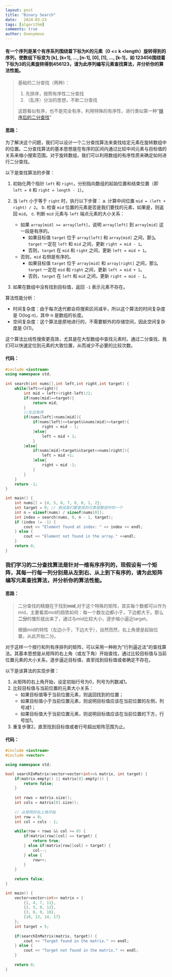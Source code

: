 ```yaml
---
layout: post
title: "Binary Search"
date:   2024-03-23
tags: [algorithm]
comments: true
author: Gnonymous
---
```


#### 有一个序列是某个有序系列围绕着下标为K的元素（0 <= k <length）旋转得到的序列，使数组下标变为 [k], [k+1], …, [n-1], [0], [1], …, [k-1]，如 123456围绕着下标为3的元素旋转得到456123，请为此序列编写元素查找算法，并分析你的算法性能。

> 基础的二分查找（两种）：
>
> 1. <span id = "first">先排序，按照有序性二分查找</span>
> 2. （乱序）分治的思想，不断二分查找
>
> 这题看似有序，也不是完全有序，利用特殊的有序性，进行类似第一种“[排序后的二分查找](#first)”

#### 思路：

为了解决这个问题，我们可以设计一个二分查找算法来查找给定元素在旋转数组中的位置。二分查找算法的基本思想是在有序的区间内通过比较中间元素与目标值的关系来缩小搜索范围。对于旋转数组，我们可以利用数组的有序性质来确定如何进行二分查找。

以下是查找算法的步骤：

1. 初始化两个指针 `left` 和 `right`，分别指向数组的起始位置和结束位置（即 `left = 0` 和 `right = length - 1`）。

2. 当 `left` 小于等于 `right` 时，执行以下步骤：
   a. 计算中间位置 `mid = (left + right) / 2`。
   b. 检查 `mid` 位置的元素是否是我们要找的元素，如果是，则返回 `mid`。
   c. 判断 `mid` 元素与 `left` 端点元素的大小关系：
      - 如果 `array[mid] >= array[left]`，说明 `array[left]` 到 `array[mid]` 这一段是有序的。
         - 如果目标值 `target` 位于 `array[left]` 和 `array[mid]` 之间，那么 `target` 一定在 `left` 和 `mid` 之间，更新 `right = mid - 1`。
         - 否则，`target` 在 `mid` 和 `right` 之间，更新 `left = mid + 1`。
      - 否则，`mid` 右侧是有序的。
         - 如果目标值 `target` 位于 `array[mid]` 和 `array[right]` 之间，那么 `target` 一定在 `mid` 和 `right` 之间，更新 `left = mid + 1`。
         - 否则，`target` 在 `left` 和 `mid` 之间，更新 `right = mid - 1`。

3. 如果在数组中没有找到目标值，返回 `-1` 表示元素不存在。

算法性能分析：
- 时间复杂度：由于每次迭代都会将搜索区间减半，所以这个算法的时间复杂度是 O(log n)，其中 n 是数组的长度。
- 空间复杂度：这个算法是原地进行的，不需要额外的存储空间，因此空间复杂度是 O(1)。

这个算法比线性搜索更高效，尤其是在大型数组中查找元素时。通过二分查找，我们可以快速定位到元素的大致位置，从而减少不必要的比较次数。

#### 代码：

~~~c++
#include <iostream>
using namespace std;
 
int search(int nums[],int left,int right,int target) {
	while(left<=right){
		int mid = left+(right-left)/2;
		if(nums[mid]==target){
			return mid;
		}
		//左边有序 
		if(nums[left]<nums[mid]){
			if(nums[left]<=target&&nums[mid]>=target){
				right = mid - 1;
			}else{
				left = mid + 1;
			}
		}else{
			if(nums[mid]<target&&target<=nums[right]){
				left = mid +1;
			}else{
				right = mid -1;
			}
		}
	}
	return -1;
}

int main() {
    int nums[] = {4, 5, 6, 7, 8, 0, 1, 2};
    int target = 0; // 假设我们要查找的元素是数组中的一个
    int n = sizeof(nums) / sizeof(nums[0]);
    int index = search(nums, 0, n - 1, target);
    if (index != -1) {
        cout << "Element found at index: " << index << endl;
    } else {
        cout << "Element not found in the array." <<endl;
    }
    return 0;
}
~~~

### 我们学习的二分查找算法是针对一维有序序列的，现假设有一个矩阵，其每一行每一列分别是从左到右、从上到下有序的，请为此矩阵编写元素查找算法，并分析你的算法性能。

#### 思路：

> 二分查找的精髓在于找到**mid**,对于这个特殊的矩阵，其实每个数都可以作为mid，主要看其mid的趋势如何：每一个数左边都小于，下边都大于。那么**二分**的雏形就出来了，通过与mid比较大小，逐步缩小逼近target。
>
> 根据mid的特性（左边小于，下边大于），自然而然，右上角便是起始位置，从此开始二分。

对于这样一个按行和列有序排列的矩阵，可以采用一种称为"行列逼近法"的查找算法。其基本思想是从矩阵的右上角（或左下角）开始查找，通过比较目标值与当前位置元素的大小关系，逐步逼近目标值，直至找到目标值或者确定不存在。

以下是该算法的实现步骤：

1. 从矩阵的右上角开始，设定初始行号为0，列号为列数减1。
2. 比较目标值与当前位置的元素大小关系：
   - 如果目标值等于当前位置元素，则返回找到的位置；
   - 如果目标值小于当前位置元素，则说明目标值应该在当前位置的左侧，列号减1；
   - 如果目标值大于当前位置元素，则说明目标值应该在当前位置的下方，行号加1。
3. 重复步骤2，直至找到目标值或者行号超出矩阵范围为止。

#### 代码：

~~~c++
#include <iostream>
#include <vector>

using namespace std;

bool searchInMatrix(vector<vector<int>>& matrix, int target) {
    if(matrix.empty() || matrix[0].empty()) {
        return false;
    }
    
    int rows = matrix.size();
    int cols = matrix[0].size();
    
    // 从矩阵的右上角开始
    int row = 0;
    int col = cols - 1;
    
    while(row < rows && col >= 0) {
        if(matrix[row][col] == target) {
            return true;
        } else if(matrix[row][col] > target) {
            col--;
        } else {
            row++;
        }
    }
    
    return false;
}

int main() {
    vector<vector<int>> matrix = {
        {1, 4, 7, 11},
        {2, 5, 8, 12},
        {3, 6, 9, 16},
        {10, 13, 14, 17}
    };
    int target = 5;
    
    if(searchInMatrix(matrix, target)) {
        cout << "Target found in the matrix." << endl;
    } else {
        cout << "Target not found in the matrix." << endl;
    }
    
    return 0;
}

~~~

